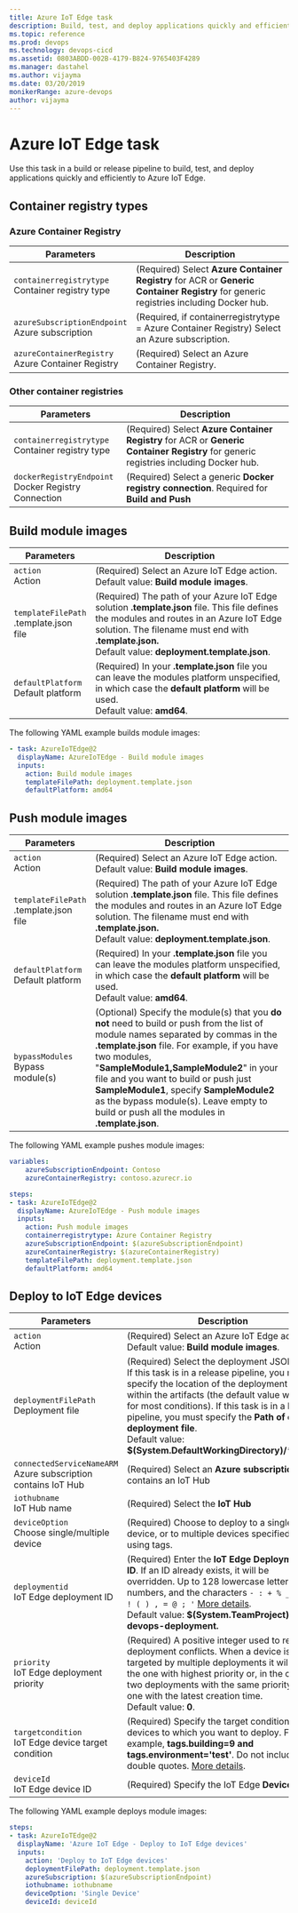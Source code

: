 ```yaml
---
title: Azure IoT Edge task
description: Build, test, and deploy applications quickly and efficiently to Azure IoT Edge
ms.topic: reference
ms.prod: devops
ms.technology: devops-cicd
ms.assetid: 0803ABDD-002B-4179-B824-9765403F4289
ms.manager: dastahel
ms.author: vijayma
ms.date: 03/20/2019
monikerRange: azure-devops
author: vijayma
---
```


# Azure IoT Edge task

Use this task in a build or release pipeline to build, test, and deploy applications quickly and efficiently to Azure IoT Edge.

## Container registry types

### Azure Container Registry

<table><thead><tr><th>Parameters</th><th>Description</th></tr></thead>
<tr><td><code>containerregistrytype</code><br/>Container registry type</td><td>(Required) Select <b>Azure Container Registry</b> for ACR or <b>Generic Container Registry</b> for generic registries including Docker hub.</td></tr>
<tr><td><code>azureSubscriptionEndpoint</code><br/>Azure subscription</td><td>(Required, if containerregistrytype = Azure Container Registry) Select an Azure subscription.</td></tr>
<tr><td><code>azureContainerRegistry</code><br/>Azure Container Registry</td><td>(Required) Select an Azure Container Registry.</td></tr>
</table>

### Other container registries

<table><thead><tr><th>Parameters</th><th>Description</th></tr></thead>
<tr><td><code>containerregistrytype</code><br/>Container registry type</td><td>(Required) Select <b>Azure Container Registry</b> for ACR or <b>Generic Container Registry</b> for generic registries including Docker hub.</td></tr>
<tr><td><code>dockerRegistryEndpoint</code><br/>Docker Registry Connection</td><td>(Required) Select a generic <b>Docker registry connection</b>. Required for <b>Build and Push</b></td></tr>
</table>

## Build module images

<table><thead><tr><th>Parameters</th><th>Description</th></tr></thead>
<tr><td><code>action</code><br/>Action</td><td>(Required) Select an Azure IoT Edge action.<br/>Default value: <b>Build module images</b>.</td></tr>
<tr><td><code>templateFilePath</code><br/>.template.json file</td><td>(Required) The path of your Azure IoT Edge solution <b>.template.json</b> file. This file defines the modules and routes in an Azure IoT Edge solution. The filename must end with <b>.template.json.</b><br/>Default value: <b>deployment.template.json</b>.</td></tr>
<tr><td><code>defaultPlatform</code><br/>Default platform</td><td>(Required) In your <b>.template.json</b> file you can leave the modules platform unspecified, in which case the <b>default platform</b> will be used.<br/>Default value: <b>amd64</b>.</td></tr>
</table>

The following YAML example builds module images:

```YAML
- task: AzureIoTEdge@2
  displayName: AzureIoTEdge - Build module images
  inputs:
    action: Build module images
    templateFilePath: deployment.template.json
    defaultPlatform: amd64  
```

## Push module images

<table><thead><tr><th>Parameters</th><th>Description</th></tr></thead>
<tr><td><code>action</code><br/>Action</td><td>(Required) Select an Azure IoT Edge action.<br/>Default value: <b>Build module images</b>.</td></tr>
<tr><td><code>templateFilePath</code><br/>.template.json file</td><td>(Required) The path of your Azure IoT Edge solution <b>.template.json</b> file. This file defines the modules and routes in an Azure IoT Edge solution. The filename must end with <b>.template.json.</b><br/>Default value: <b>deployment.template.json</b>.</td></tr>
<tr><td><code>defaultPlatform</code><br/>Default platform</td><td>(Required) In your <b>.template.json</b> file you can leave the modules platform unspecified, in which case the <b>default platform</b> will be used.<br/>Default value: <b>amd64</b>.</td></tr>
<tr><td><code>bypassModules</code><br/>Bypass module(s)</td><td>(Optional) Specify the module(s) that you <b>do not</b> need to build or push from the list of module names separated by commas in the <b>.template.json</b> file. For example, if you have two modules, &quot;<b>SampleModule1,SampleModule2</b>&quot; in your file and you want to build or push just <b>SampleModule1</b>, specify <b>SampleModule2</b> as the bypass module(s). Leave empty to build or push all the modules in <b>.template.json</b>.
</table>

The following YAML example pushes module images:

```YAML
variables:
    azureSubscriptionEndpoint: Contoso
    azureContainerRegistry: contoso.azurecr.io

steps:    
- task: AzureIoTEdge@2
  displayName: AzureIoTEdge - Push module images
  inputs:
    action: Push module images
    containerregistrytype: Azure Container Registry
    azureSubscriptionEndpoint: $(azureSubscriptionEndpoint)
    azureContainerRegistry: $(azureContainerRegistry)
    templateFilePath: deployment.template.json
    defaultPlatform: amd64  
```

## Deploy to IoT Edge devices

<table><thead><tr><th>Parameters</th><th>Description</th></tr></thead>
<tr><td><code>action</code><br/>Action</td><td>(Required) Select an Azure IoT Edge action.<br/>Default value: <b>Build module images</b>.</td></tr>
<tr><td><code>deploymentFilePath</code><br/>Deployment file</td><td>(Required) Select the deployment JSON file. If this task is in a release pipeline, you must specify the location of the deployment file within the artifacts (the default value works for most conditions). If this task is in a build pipeline, you must specify the <b>Path of output deployment file</b>.<br/>Default value: <b>$(System.DefaultWorkingDirectory)/<em>*/</em>.json.</b></td></tr>
<tr><td><code>connectedServiceNameARM</code><br/>Azure subscription contains IoT Hub</td><td>(Required) Select an <b>Azure subscription</b> that contains an IoT Hub</td></tr>
<tr><td><code>iothubname</code><br/>IoT Hub name</td><td>(Required) Select the <b>IoT Hub</b></td></tr>
<tr><td><code>deviceOption</code><br/>Choose single/multiple device</td><td>(Required) Choose to deploy to a single device, or to multiple devices specified by using tags.</td></tr>
<tr><td><code>deploymentid</code><br/>IoT Edge deployment ID</td><td>(Required) Enter the <b>IoT Edge Deployment ID</b>. If an ID already exists, it will be overridden. Up to 128 lowercase letters, numbers, and the characters <code>- : + % _ # * ? ! ( ) , = @ ; &#39;</code> <a href="https://docs.microsoft.com/azure/iot-edge/how-to-deploy-monitor#monitor-a-deployment">More details</a>.<br/>Default value: <b>$(System.TeamProject)-devops-deployment.</b></td></tr>
<tr><td><code>priority</code><br/>IoT Edge deployment priority</td><td>(Required) A positive integer used to resolve deployment conflicts. When a device is targeted by multiple deployments it will use the one with highest priority or, in the case of two deployments with the same priority, the one with the latest creation time.<br/>Default value: <b>0</b>.</td></tr>
<tr><td><code>targetcondition</code><br/>IoT Edge device target condition</td><td>(Required) Specify the target condition of the devices to which you want to deploy. For example, <b>tags.building=9 and tags.environment=&#39;test&#39;</b>. Do not include double quotes. <a href="https://docs.microsoft.com/azure/iot-edge/how-to-deploy-monitor#monitor-a-deployment">More details</a>.</td></tr>
<tr><td><code>deviceId</code><br/>IoT Edge device ID</td><td>(Required) Specify the IoT Edge <b>Device ID</b>.</td></tr>
</table>

The following YAML example deploys module images:
```YAML
steps:
- task: AzureIoTEdge@2
  displayName: 'Azure IoT Edge - Deploy to IoT Edge devices'
  inputs:
    action: 'Deploy to IoT Edge devices'
    deploymentFilePath: deployment.template.json
    azureSubscription: $(azureSubscriptionEndpoint)
    iothubname: iothubname
    deviceOption: 'Single Device'
    deviceId: deviceId
```






